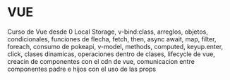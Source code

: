 # VUE
Curso de Vue desde 0
Local Storage, v-bind:class, arreglos, 
objetos, condicionales, funciones de flecha, 
fetch, then, async await, map, filter, foreach, 
consumo de pokeapi, v-model, methods, computed, 
keyup.enter, click, clases dinamicas, operaciones dentro de clases, lifecycle de vue, creacin de componentes con el cdn de vue, comunicacion entre componentes padre e hijos con el uso de las props

